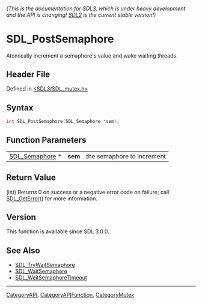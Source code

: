###### (This is the documentation for SDL3, which is under heavy development and the API is changing! [SDL2](https://wiki.libsdl.org/SDL2/) is the current stable version!)
# SDL_PostSemaphore

Atomically increment a semaphore's value and wake waiting threads.

## Header File

Defined in [<SDL3/SDL_mutex.h>](https://github.com/libsdl-org/SDL/blob/main/include/SDL3/SDL_mutex.h)

## Syntax

```c
int SDL_PostSemaphore(SDL_Semaphore *sem);
```

## Function Parameters

|                                  |         |                            |
| -------------------------------- | ------- | -------------------------- |
| [SDL_Semaphore](SDL_Semaphore) * | **sem** | the semaphore to increment |

## Return Value

(int) Returns 0 on success or a negative error code on failure; call
[SDL_GetError](SDL_GetError)() for more information.

## Version

This function is available since SDL 3.0.0.

## See Also

- [SDL_TryWaitSemaphore](SDL_TryWaitSemaphore)
- [SDL_WaitSemaphore](SDL_WaitSemaphore)
- [SDL_WaitSemaphoreTimeout](SDL_WaitSemaphoreTimeout)

----
[CategoryAPI](CategoryAPI), [CategoryAPIFunction](CategoryAPIFunction), [CategoryMutex](CategoryMutex)

